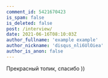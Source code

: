 ```yaml
---
comment_id: 5421670423
is_spam: false
is_deleted: false
post: /interview/
date: 2021-06-16T08:10:03Z
author_fullname: 'example example'
author_nickname: 'disqus_nli6UlOiea'
author_is_anon: false
---
```


<p>Прекрасный топик, спасибо ))</p>
